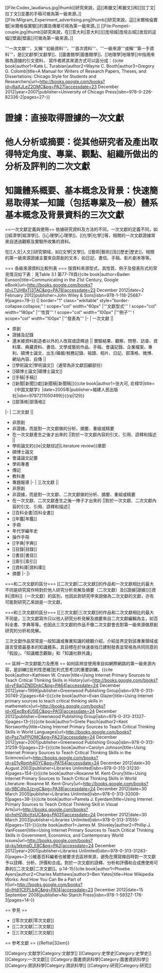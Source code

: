 [[File:Codex_laudianus.jpg|thumb]]研究來說，這[[希臘文|希臘文]]和[[拉丁文|拉丁文]]並畫的手稿可做為第一級來源。]]
[[File:Milgram_Experiment_advertising.png|thumb]]研究來說，這[[米爾格倫實驗|米爾格倫實驗]]的廣告傳單可視為第一級來源。]]
[[File:Pompeii-couple.jpg|thumb]]研究來說，在[[意大利|意大利]][[庞培城|庞培古城]]发现的这幅[[壁画|壁画]]可做為第一級來源。]]

'''一次文献'''，又稱'''初級資料'''、'''首次資料'''、'''一級來源'''或稱'''第一手資料'''，是[[文獻學|文獻學]]、[[圖書館學|圖書館學]]、[[地理學|地理學]]中指用來做為證據的引文資料，
寫作者將其來源方式可以區分成：<ref name="TurabianBooth2007">{{cite book|author1=Kate L. Turabian|author2=Wayne C. Booth|author3=Gregory G. Colomb|title=A Manual for Writers of Research Papers, Theses, and Dissertations: Chicago Style for Students and Researchers|url=http://books.google.com/books?id=i6aXJLeZ2OMC&pg=PA27|accessdate=23 December 2012|year=2007|publisher=University of Chicago Press|isbn=978-0-226-82336-2|pages=27–}}</ref>

# 證據：直接取得證據的一次文獻
# 他人分析或摘要：從其他研究者及產出取得特定角度、專業、觀點、組織所做出的分析及評判的二次文獻
# 知識體系概要、基本概念及背景：快速簡易取得某一知識（包括專業及一般）體系基本概念及背景資料的三次文獻

==一次文獻定義與使用==
依據研究資料及方法的不同，一次文獻的定義不同，如[[經濟學|經濟學]]、[[心理學|心理學]]、[[化學|化學]]等，相關的一次文獻證據常來自透過觀察及實驗所收集的資料。

在[[人文|人文]]研究領域，如[[文學|文學]]、[[藝術|藝術]]及[[歷史|歷史]]，相關的第一級來源證據主要來自原創的文本，如日記、書信、手稿、影片劇本等等。

=== 各級來源資料比較列表 ===
按資料來源型式，其性質、例子及發表形式的常見情況如下表：<ref name="Eunson2012">見Table 3.1 第77-78頁{{cite book|author=Baden Eunson|title=Communicating in the 21st Century, Google eBook|url=http://books.google.com/books?id=LTUH6xTI3TAC&pg=PA78|accessdate=23 December 2012|date=2 February 2012|publisher=John Wiley & Sons|isbn=978-1-118-25687-9|pages=78–}}</ref>
{| border="1" class="wikitable" style="border-collapse:collapse;"
! scope="col" width="60px" |'''文獻型式'''
! scope="col" width="180px" |'''性質'''
! scope="col" width="100px" |'''例子'''
! scope="col" width="100px" |'''發表為'''
|-
| 一次文獻
||
* 原創
* 證據及記錄
* 還未被資料創造者以外的人改寫或詮釋過
||
實驗結果、觀察、問卷、訪查、資料庫、典藏資料、書信、文學或藝術作品、手稿、會議記錄、企業檔案、專利、碩博士論文、出生/婚姻/稅務記錄、祖譜、相片、日記、部落格、微博、網站內容、自傳
||
* [[學術論文|學術論文]]（通常為非文獻回顧部份）
* [[碩博士論文|碩博士論文]]
* [[手稿|手稿]]
* [[新聞|新聞]]或[[新聞稿|新聞稿]]<ref name="张大可">{{cite book|author1=张大可, 俞樟华|title=《中国文献学》|date=2005年|publisher=福建人民出版社|isbn=9787211050499}}</ref>{{rp|129}}
* [[部落格|部落格]]

|-
| 二次文獻
||
* 非原創
* 非證據，而是對一次文獻做的分析、摘要、重組或精要
* 在一次文獻產生之後才出來的
||對於一次文獻內容的引文、引用、詮釋和描述
||
* 學術論文的{{le|文献综述|Literature review}}章節
* 碩博士論文
* 會議論文記要
* 學術專書
* 傳記
* 教科書
* 專題報導
|-
| 三次文獻
||
* 非原創
* 非證據，而是對一次文獻、二次文獻做的分析、摘要、重組或精要
* 在一次文獻、二次文獻產生之後一陣子才出來的
||對於一次文獻、二次文獻內容的引文、引用、詮釋和描述||
* [[百科全書|百科全書]]
* [[年鑑|年鑑]]
* 手冊
* 年代学編年史
* 操作手冊
* [[字典|字典]]
* [[目錄|目錄]]
* [[書目|書目]]
* [[索引|索引]]
* [[資料庫|資料庫]]
* 摘要
|-
|}

===和二次文獻的區分===
[[二次文獻|二次文獻]]的作品和一次文獻相比的最大不同是研究寫作時對於他人研究分析見解及摘要（二次文獻）及[[證據|證據]][[資料|資料]]（一次文獻）的區別，也因此對研究甲來說做為二次文獻的文獻，亦有可能對研究乙來說是一次文獻。<ref name="TurabianBooth2007"/>

===和三次文獻的區分=== 
[[三次文獻|三次文獻]]的作品和二次文獻相比的最大不同是，三次文獻寫作只以他人研究分析見解及摘要來自二次文獻編輯為主，如百科全書、字典等等。也因此三次文獻的作品不像二次文獻會去對第一級來源做原創研究的分析和見解。<ref name="TurabianBooth2007"/>

三次文獻作品常常是一般知識或專業知識的總觀介紹，介紹並界定對該專業領域或語言受眾最基本的知識體系，其目標在於快速查找已建制發表並常視為共同同意的「假設」、「知識概念觀聯」和「知識社群共識」<ref name="TurabianBooth2007"/>

== 區辨一次文獻能力及應用 ==
如何區辨並使用來自如網際網路的第一級來源內容，是訓練[[批判性思維|批判式思考]]的重要訓練。<ref name="Craver1999">{{cite book|author=Kathleen W. Craver|title=Using Internet Primary Sources to Teach Critical Thinking Skills in History|url=http://books.google.com/books?id=yF8aOZNDDnkC&pg=PA64|accessdate=24 December 2012|year=1999|publisher=Greenwood Publishing Group|isbn=978-0-313-30749-2|pages=64–}}</ref><ref name="Glazer">{{cite book|author=Evan Glazer|title=Using Internet primary sources to teach critical thinking skills in mathematics|url=http://books.google.com/books?id=XEecBx4U5IEC&pg=PA13|accessdate=24 December 2012|publisher=Greenwood Publishing Group|isbn=978-0-313-31327-1|pages=13–}}</ref><ref name="PaschNorsworthy2001">{{cite book|author1=Grete Pasch|author2=Kent Norsworthy|title=Using Internet Primary Sources to Teach Critical Thinking Skills in World Languages|url=http://books.google.com/books?id=Psz7IxPPjDMC&pg=PA23|accessdate=24 December 2012|year=2001|publisher=Greenwood Publishing Group|isbn=978-0-313-31259-5|pages=23–}}</ref><ref name="Johnson2003">{{cite book|author=Carolyn Johnson|title=Using Internet Primary Sources to Teach Critical Thinking Skills in the Sciences|url=http://books.google.com/books?id=s01yRpmh4GYC&pg=PA154|accessdate=24 December 2012|date=30 August 2003|publisher=Libraries Unlimited|isbn=978-0-313-31230-4|pages=154–}}</ref><ref name="Kent-Drury2005">{{cite book|author=Roxanne M. Kent-Drury|title=Using Internet Primary Sources to Teach Critical Thinking Skills in World Literature: Roxanne M. Kent-Drury|url=http://books.google.com/books?id=9BCdIp3JzvgC&pg=PA38|accessdate=24 December 2012|date=30 March 2005|publisher=Libraries Unlimited|isbn=978-0-313-32009-5|pages=38–}}</ref><ref name="Eyerdam2003">{{cite book|author=Pamela J. Eyerdam|title=Using Internet Primary Sources to Teach Critical Thinking Skill in Visual Arts|url=http://books.google.com/books?id=hxHZdbcttxUC&pg=PA131|accessdate=24 December 2012|date=30 March 2003|publisher=Libraries Unlimited|isbn=978-0-313-31555-8|pages=131–}}</ref><ref name="ShiveleyVanFossen2001">{{cite book|author1=James M. Shiveley|author2=Phillip J. VanFossen|title=Using Internet Primary Sources to Teach Critical Thinking Skills in Government, Economics, and Contemporary World Issues|url=http://books.google.com/books?id=ku1ekmqD_E8C&pg=PA2|accessdate=24 December 2012|year=2001|publisher=Libraries Unlimited|isbn=978-0-313-31283-0|pages=2–}}</ref>維基百科編者也被要求去區辨來源，避免在撰寫條目時對一次文獻予以詮釋、分析、評價和合成。對於一次文獻的詮釋、分析和評價和合成應使用可靠的[[二次文獻|二次文獻]]。<ref name="Ayers et al 2008">p.14-15{{cite book|author1=Phoebe Ayers|author2=Charles Matthews|author3=Ben Yates|title=How Wikipedia Works: And How You Can Be a Part of It|url=http://books.google.com/books?id=lHdi1CEPLb4C&pg=PA14|accessdate=23 December 2012|date=15 September 2008|publisher=No Starch Press|isbn=978-1-59327-176-3|pages=14–}}</ref>

== 參見 ==
* [[零次文獻|零次文獻]]
* [[二次文献|二次文献]]
* [[三次文献|三次文献]]

== 参考文獻 ==
{{Reflist|32em}}

[[Category:文献学|Category:文献学]]
[[Category:史學史|Category:史學史]]
[[Category:一次文獻|]]
[[Category:圖書資訊科學|Category:圖書資訊科學]]
[[Category:資訊科學|Category:資訊科學]]
[[Category:研究|Category:研究]]
